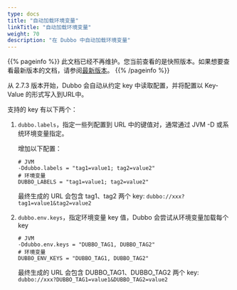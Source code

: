 ```yaml
---
type: docs
title: "自动加载环境变量"
linkTitle: "自动加载环境变量"
weight: 70
description: "在 Dubbo 中自动加载环境变量"
---
```


{{% pageinfo %}} 此文档已经不再维护。您当前查看的是快照版本。如果想要查看最新版本的文档，请参阅[最新版本](/zh/docs3-v2/java-sdk/reference-manual/config/environment-variables/)。
{{% /pageinfo %}}

从 2.7.3 版本开始，Dubbo 会自动从约定 key 中读取配置，并将配置以 Key-Value 的形式写入到URL中。

支持的 key 有以下两个：

1. `dubbo.labels`，指定一些列配置到 URL 中的键值对，通常通过 JVM -D 或系统环境变量指定。

    增加以下配置：
    
    ```properties
    # JVM
    -Ddubbo.labels = "tag1=value1; tag2=value2"
    # 环境变量
    DUBBO_LABELS = "tag1=value1; tag2=value2"
    ```
   
    最终生成的 URL 会包含 tag1、tag2 两个 key: `dubbo://xxx?tag1=value1&tag2=value2`
    
2. `dubbo.env.keys`，指定环境变量 key 值，Dubbo 会尝试从环境变量加载每个 key

    ```properties
    # JVM
    -Ddubbo.env.keys = "DUBBO_TAG1, DUBBO_TAG2"
    # 环境变量
    DUBBO_ENV_KEYS = "DUBBO_TAG1, DUBBO_TAG2"
    ```
    
    最终生成的 URL 会包含 DUBBO_TAG1、DUBBO_TAG2 两个 key: `dubbo://xxx?DUBBO_TAG1=value1&DUBBO_TAG2=value2`